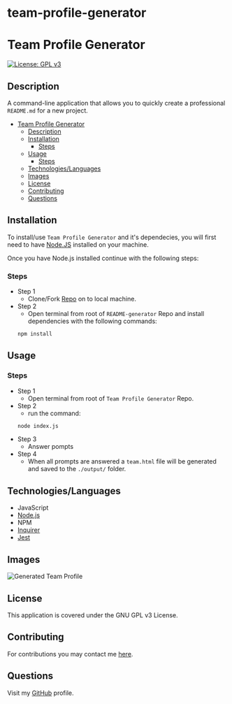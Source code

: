 # team-profile-generator
 
# Team Profile Generator

[![License: GPL v3](https://img.shields.io/badge/License-GPLv3-blue.svg)](https://www.gnu.org/licenses/gpl-3.0)

## Description

A command-line application that allows you to quickly create a professional `README.md` for a new project.

- [Team Profile Generator](#team-profile-generator)
  - [Description](#description)
  - [Installation](#installation)
    - [Steps](#steps)
  - [Usage](#usage)
    - [Steps](#steps-1)
  - [Technologies/Languages](#technologieslanguages)
  - [Images](#images)
  - [License](#license)
  - [Contributing](#contributing)
  - [Questions](#questions)

## Installation

To install/use `Team Profile Generator` and it's dependecies, you will first need to have [Node.JS](https://nodejs.org/) installed on your machine.

Once you have Node.js installed continue with the following steps:

### Steps

- Step 1
  - Clone/Fork [Repo](https://github.com/SebZG/README-generator) on to local machine.
- Step 2
  - Open terminal from root of `README-generator` Repo and install dependencies with the following commands:
  ```bash
  npm install
  ```

## Usage

### Steps

- Step 1
  - Open terminal from root of `Team Profile Generator` Repo.
- Step 2
  - run the command:
  ```bash
  node index.js
  ```
- Step 3
  - Answer pompts
- Step 4
  - When all prompts are answered a `team.html` file will be generated and saved to the `./output/` folder.

## Technologies/Languages

- JavaScript
- [Node.js](https://nodejs.org/)
- NPM
- [Inquirer](https://www.npmjs.com/package//inquirer)
- [Jest](https://www.npmjs.com/package/jest)

## Images

![Generated Team Profile](<img width="1111" alt="Screenshot 2024-03-08 at 22 21 29" src="https://github.com/uvee35/team-profile-generator/assets/151088688/d4d5a669-ca51-4b88-a48c-eec5910136d4">)


## License

This application is covered under the GNU GPL v3 License.

## Contributing

For contributions you may contact me [here](https://github.com/SebZG).

## Questions

Visit my [GitHub](https://github.com/uvee35) profile.
